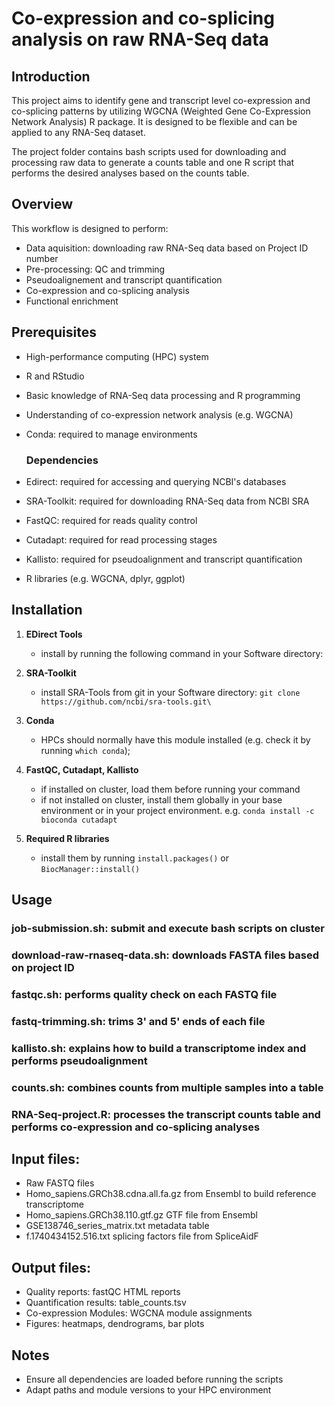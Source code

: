 # Co-expression and co-splicing analysis on raw RNA-Seq data 

## Introduction
This project aims to identify gene and transcript level co-expression and co-splicing patterns by utilizing WGCNA (Weighted Gene Co-Expression Network Analysis) R package. It is designed to be flexible and can be applied to any RNA-Seq dataset.

The project folder contains bash scripts used for downloading and processing raw data to generate a counts table and one R script that performs the desired analyses based on the counts table. 

## Overview

This workflow is designed to perform:
  - Data aquisition: downloading raw RNA-Seq data based on Project ID number
  - Pre-processing: QC and trimming
  - Pseudoalignement and transcript quantification
  - Co-expression and co-splicing analysis
  - Functional enrichment 

## Prerequisites 

- High-performance computing (HPC) system
- R and RStudio 
- Basic knowledge of RNA-Seq data processing and R programming
- Understanding of co-expression network analysis (e.g. WGCNA)
- Conda: required to manage environments 

  ### Dependencies
- Edirect: required for accessing and querying NCBI's databases
- SRA-Toolkit: required for downloading RNA-Seq data from NCBI SRA
- FastQC: required for reads quality control
- Cutadapt: required for read processing stages
- Kallisto: required for pseudoalignment and transcript quantification
- R libraries (e.g. WGCNA, dplyr, ggplot) 


## Installation

  1. **EDirect Tools** 
     - install by running the following command in your Software directory:
     
  2. **SRA-Toolkit** 
     - install SRA-Tools from git in your Software directory:
     `git clone https://github.com/ncbi/sra-tools.git\`
    
  3. **Conda**
     - HPCs should normally have this module installed (e.g. check it by running `which conda`);
     
  4. **FastQC, Cutadapt, Kallisto**
     - if installed on cluster, load them before running your command
     - if not installed on cluster, install them globally in your base environment or in your project environment.
     e.g. `conda install -c bioconda cutadapt`
  5. **Required R libraries**
     - install them by running `install.packages()` or `BiocManager::install()`
 
## Usage 
### job-submission.sh: submit and execute bash scripts on cluster 
  
### download-raw-rnaseq-data.sh: downloads FASTA files based on project ID

### fastqc.sh: performs quality check on each FASTQ file

### fastq-trimming.sh: trims 3' and 5' ends of each file
  
### kallisto.sh: explains how to build a transcriptome index and performs pseudoalignment 

### counts.sh: combines counts from multiple samples into a table
  
### RNA-Seq-project.R: processes the transcript counts table and performs co-expression and co-splicing analyses 

## Input files:
* Raw FASTQ files
* Homo_sapiens.GRCh38.cdna.all.fa.gz from Ensembl to build reference transcriptome
* Homo_sapiens.GRCh38.110.gtf.gz GTF file from Ensembl
* GSE138746_series_matrix.txt metadata table
* f.1740434152.516.txt splicing factors file from SpliceAidF 

## Output files:
* Quality reports: fastQC HTML reports
* Quantification results: table_counts.tsv
* Co-expression Modules: WGCNA module assignments
* Figures: heatmaps, dendrograms, bar plots 

## Notes
* Ensure all dependencies are loaded before running the scripts
* Adapt paths and module versions to your HPC environment 












  

  
